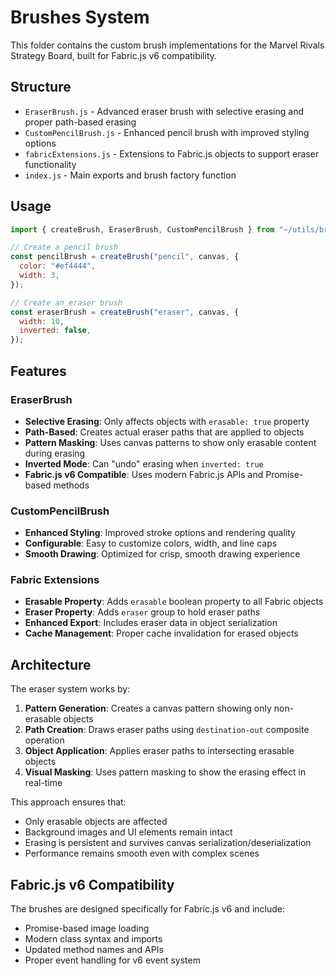# Brushes System

This folder contains the custom brush implementations for the Marvel Rivals Strategy Board, built for Fabric.js v6 compatibility.

## Structure

- `EraserBrush.js` - Advanced eraser brush with selective erasing and proper path-based erasing
- `CustomPencilBrush.js` - Enhanced pencil brush with improved styling options
- `fabricExtensions.js` - Extensions to Fabric.js objects to support eraser functionality
- `index.js` - Main exports and brush factory function

## Usage

```javascript
import { createBrush, EraserBrush, CustomPencilBrush } from "~/utils/brushes";

// Create a pencil brush
const pencilBrush = createBrush("pencil", canvas, {
  color: "#ef4444",
  width: 3,
});

// Create an eraser brush
const eraserBrush = createBrush("eraser", canvas, {
  width: 10,
  inverted: false,
});
```

## Features

### EraserBrush

- **Selective Erasing**: Only affects objects with `erasable: true` property
- **Path-Based**: Creates actual eraser paths that are applied to objects
- **Pattern Masking**: Uses canvas patterns to show only erasable content during erasing
- **Inverted Mode**: Can "undo" erasing when `inverted: true`
- **Fabric.js v6 Compatible**: Uses modern Fabric.js APIs and Promise-based methods

### CustomPencilBrush

- **Enhanced Styling**: Improved stroke options and rendering quality
- **Configurable**: Easy to customize colors, width, and line caps
- **Smooth Drawing**: Optimized for crisp, smooth drawing experience

### Fabric Extensions

- **Erasable Property**: Adds `erasable` boolean property to all Fabric objects
- **Eraser Property**: Adds `eraser` group to hold eraser paths
- **Enhanced Export**: Includes eraser data in object serialization
- **Cache Management**: Proper cache invalidation for erased objects

## Architecture

The eraser system works by:

1. **Pattern Generation**: Creates a canvas pattern showing only non-erasable objects
2. **Path Creation**: Draws eraser paths using `destination-out` composite operation
3. **Object Application**: Applies eraser paths to intersecting erasable objects
4. **Visual Masking**: Uses pattern masking to show the erasing effect in real-time

This approach ensures that:

- Only erasable objects are affected
- Background images and UI elements remain intact
- Erasing is persistent and survives canvas serialization/deserialization
- Performance remains smooth even with complex scenes

## Fabric.js v6 Compatibility

The brushes are designed specifically for Fabric.js v6 and include:

- Promise-based image loading
- Modern class syntax and imports
- Updated method names and APIs
- Proper event handling for v6 event system
